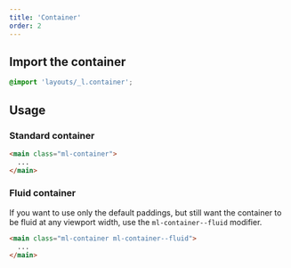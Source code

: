 ```yaml
---
title: 'Container'
order: 2
---
```


## Import the container

```css
@import 'layouts/_l.container';
```

## Usage

### Standard container

```html
<main class="ml-container">
  ...
</main>
```

### Fluid container

If you want to use only the default paddings, but still want the container to be fluid at any viewport width, use the `ml-container--fluid` modifier.

```html
<main class="ml-container ml-container--fluid">
  ...
</main>
```

